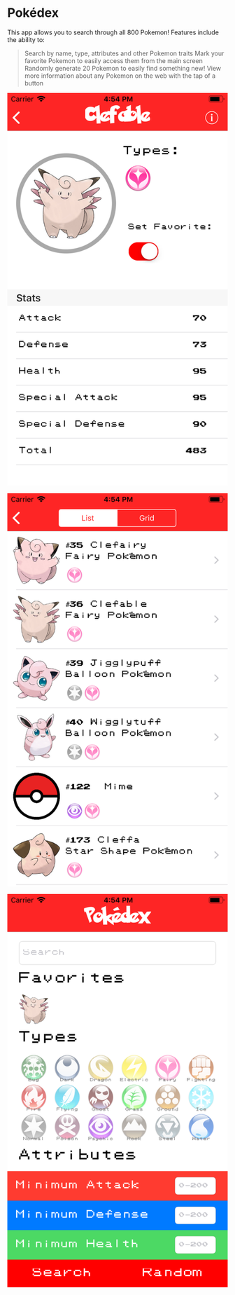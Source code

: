 # Pokédex

This app allows you to search through all 800 Pokemon! Features include the ability to:
> Search by name, type, attributes and other Pokemon traits
> Mark your favorite Pokemon to easily access them from the main screen
> Randomly generate 20 Pokemon to easily find something new!
> View more information about any Pokemon on the web with the tap of a button

![](https://github.com/woakley5/MDBMiniProject2/blob/master/screenshot1.png)

![](https://github.com/woakley5/MDBMiniProject2/blob/master/screenshot2.png)

![](https://github.com/woakley5/MDBMiniProject2/blob/master/screenshot3.png)
